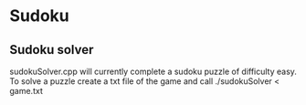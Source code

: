 # Sudoku
## Sudoku solver
sudokuSolver.cpp will currently complete a sudoku puzzle of difficulty easy. To solve a puzzle create a txt file of the game and call ./sudokuSolver < game.txt
